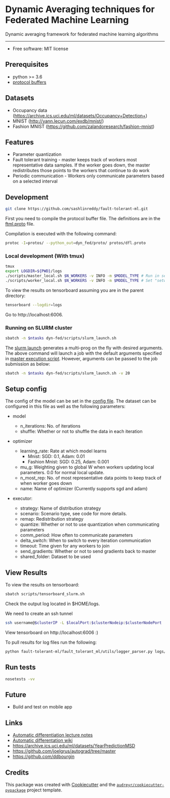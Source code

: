 # Dynamic Averaging techniques for Federated Machine Learning

Dynamic averaging framework for federated machine learning algorithms

____

* Free software: MIT license

## Prerequisites

* python >= 3.6
* [protocol buffers](https://github.com/protocolbuffers/protobuf/releases)

## Datasets

* Occupancy data (https://archive.ics.uci.edu/ml/datasets/Occupancy+Detection+)
* MNIST (http://yann.lecun.com/exdb/mnist/)
* Fashion MNIST (https://github.com/zalandoresearch/fashion-mnist)

## Features

* Parameter quantization
* Fault tolerant training - master keeps track of workers most representative data samples. If the worker goes down, the master redistributes those points to the workers that continue to do work
* Periodic communication - Workers only communicate parameters based on a selected interval

## Development

```bash
git clone https://github.com/sashlinreddy/fault-tolerant-ml.git
```

First you need to compile the protocol buffer file. The definitions are in the [ftml.proto](protos/ftml.proto) file.

Compilation is executed with the following command:

```bash
protoc -I=protos/ --python_out=dyn_fed/proto/ protos/dfl.proto
```

### Local development (With tmux)

```bash
tmux
export LOGDIR=${PWD}/logs
./scripts/master_local.sh $N_WORKERS -v INFO -m $MODEL_TYPE # Run in separate window
./scripts/worker_local.sh $N_WORKERS -v INFO -m $MODEL_TYPE # Set "setw synchronize-panes on" as a tmux setting. Use Ctrl+B,: for insert mode
```

To view the results on tensorboard assuming you are in the parent directory:

```bash
tensorboard --logdir=logs
```

Go to http://localhost:6006.

### Running on SLURM cluster

```bash
sbatch -n $ntasks dyn-fed/scripts/slurm_launch.sh
```

The [slurm launch](scripts/slurm_launch.sh) generates a multi-prog on the fly with desired arguments. The above command will launch a job with the default arguments specified in [master execution script](examples/train_logisticv2.py). However, arguments can be passed to the job submission as below:

```bash
sbatch -n $ntasks dyn-fed/scripts/slurm_launch.sh -v 20
```

## Setup config

The config of the model can be set in the [config file](config/config.yml). The dataset can be configured in this file as well as the following parameters:

* model
    * n_iterations:  No. of iterations
    * shuffle: Whether or not to shuffle the data in each iteration

* optimizer
    * learning_rate: Rate at which model learns
        * Mnist: SGD: 0.1, Adam: 0.01
        * Fashion Mnist: SGD: 0.25, Adam: 0.001
    * mu_g: Weighting given to global W when workers updating local parameters. 0.0 for normal local update.
    * n_most_rep: No. of most representative data points to keep track of when worker goes down
    * name: Name of optimizer (Currently supports sgd and adam)

* executor:
    * strategy: Name of distribution strategy
    * scenario: Scenario type, see code for more details.
    * remap: Redistribution strategy
    * quantize: Whether or not to use quantization when communicating parameters
    * comm_period: How often to communicate parameters
    * delta_switch: When to switch to every iteration communication
    * timeout: Time given for any workers to join
    * send_gradients: Whether or not to send gradients back to master
    * shared_folder: Dataset to be used

## View Results

To view the results on tensorboard:

```bash
sbatch scripts/tensorboard_slurm.sh
```

Check the output log located in $HOME/logs. 

We need to create an ssh tunnel 
```bash
ssh username@$clusterIP -L $localPort:$clusterNodeip:$clusterNodePort
```

View tensorboard on http://localhost:6006 :)

To pull results for log files run the following:

```bash
python fault-tolerant-ml/fault_tolerant_ml/utils/logger_parser.py logs/slurm/[fashion-mnist|mnist]/ fault-tolerant-ml/data/[fashion_mnist|mnist]_results.csv
```

## Run tests

```bash
nosetests -vv
```

## Future

* Build and test on mobile app

## Links

* [Automatic differentiation lecture notes](http://www.cs.cmu.edu/~wcohen/10-605/notes/autodiff.pdf)
* [Automatic differentation wiki](https://en.wikipedia.org/wiki/Automatic_differentiation)
* https://archive.ics.uci.edu/ml/datasets/YearPredictionMSD
* https://github.com/joelgrus/autograd/tree/master
* https://github.com/ddbourgin

## Credits

This package was created with [Cookiecutter](https://github.com/audreyr/cookiecutter) and the [`audreyr/cookiecutter-pypackage`](https://github.com/audreyr/cookiecutter-pypackage) project template.
